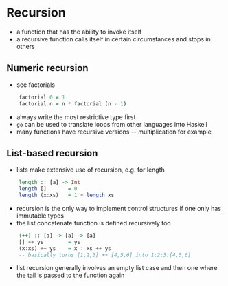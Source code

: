 # Recursion

- a function that has the ability to invoke itself
- a recursive function calls itself in certain circumstances and stops in others

## Numeric recursion

- see factorials
```haskell
    factorial 0 = 1
    factorial n = n * factorial (n - 1)
```
- always write the most restrictive type first
- `go` can be used to translate loops from other languages into Haskell
- many functions have recursive versions -- multiplication for example

## List-based recursion

- lists make extensive use of recursion, e.g. for length
```haskell
    length :: [a] -> Int
    length []       = 0
    length (x:xs)   = 1 + length xs
```
- recursion is the only way to implement control structures if one only has
immutable types
- the list concatenate function is defined recursively too
```haskell
    (++) :: [a] -> [a] -> [a]
    [] ++ ys        = ys
    (x:xs) ++ ys    = x : xs ++ ys
    -- basically turns [1,2,3] ++ [4,5,6] into 1:2:3:[4,5,6]
```
- list recursion generally involves an empty list case and then one where the
tail is passed to the function again
